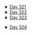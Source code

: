 <details><summary><u>Day 321</u></summary><p>

- ✅ [Completed  Daily Workout Problem in Elevate]()
- ✅ [Completed Daily Workout Problem in lumosity]()
- ✅ Chess.com 
  - ✅ [Solved Some Puzzles]()
- ✅ KEYBR.com
  - ✅ [Typing practice]()
- ✅ Fitness
  - ✅ [Went for Gym]()
      - Current weight - 98

</p></details> 

<details><summary><u>Day 322</u></summary><p>

- ✅ [Completed  Daily Workout Problem in Elevate]()
- ✅ [Completed Daily Workout Problem in lumosity]()
- ✅ Chess.com 
  - ✅ [Solved Some Puzzles]()
- ✅ KEYBR.com
  - ✅ [Typing practice]()
- ✅ Fitness
  - ✅ [Went for Gym]()
      - Current weight - 97.8  

</p></details> 
<details><summary><u>Day 323</u></summary><p>

- ✅ [Completed  Daily Workout Problem in Elevate]()
- ✅ [Completed Daily Workout Problem in lumosity]()
- ✅ Chess.com 
  - ✅ [Solved Some Puzzles]()
- ✅ KEYBR.com
  - ✅ [Typing practice]()
- ✅ Fitness
  - ✅ [Went for Gym]()
      - Current weight - 97.4  

</p></details> 

</p></details> 
<details><summary><u>Day 324</u></summary><p>

- ✅ [Completed  Daily Workout Problem in Elevate]()
- ✅ [Completed Daily Workout Problem in lumosity]()
- ✅ Chess.com 
  - ✅ [Solved Some Puzzles]()
- ✅ KEYBR.com
  - ✅ [Typing practice]()
- ✅ Fitness
  - ✅ [Went for Gym]()
      - Current weight - >will be updated by today evening  

</p></details>


